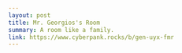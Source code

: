 ```yaml
---
layout: post
title: Mr. Georgios's Room
summary: A room like a family.
link: https://www.cyberpank.rocks/b/gen-uyx-fmr
---
```

